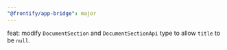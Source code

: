 ```yaml
---
"@frontify/app-bridge": major
---
```


feat: modify `DocumentSection` and `DocumentSectionApi` type to allow `title` to be `null`.
